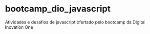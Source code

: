 # bootcamp_dio_javascript
Atividades e desafios de javascript ofertado pelo bootcamp da Digital Inovation One
